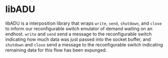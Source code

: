 # libADU

libADU is a interposition library that wraps ```write```, ```send```,
```shutdown```, and ```close``` to inform our reconfigurable switch emulator of
demand waiting on an endhost. ```write``` and ```send``` send a message to the
reconfigurable switch indicating how much data was just passed into the socket
buffer, and ```shutdown``` and ```close``` send a message to the reconfigurable
switch indicating remaining data for this flow has been expunged.
